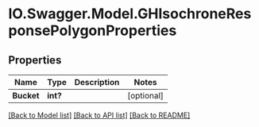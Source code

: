 # IO.Swagger.Model.GHIsochroneResponsePolygonProperties
## Properties

Name | Type | Description | Notes
------------ | ------------- | ------------- | -------------
**Bucket** | **int?** |  | [optional] 

[[Back to Model list]](../README.md#documentation-for-models) [[Back to API list]](../README.md#documentation-for-api-endpoints) [[Back to README]](../README.md)

